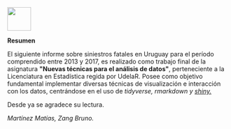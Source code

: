 
<img src="https://pbs.twimg.com/profile_images/960924836137750529/r-XG6uEM_400x400.jpg" width="54" height="54" />

**Resumen**

El siguiente informe sobre siniestros fatales en Uruguay para el período comprendido entre 2013 y 2017, es realizado como trabajo final de la asignatura **"Nuevas técnicas para el análisis de datos"**, perteneciente a la Licenciatura en Estadística regida por UdelaR. Posee como objetivo fundamental implementar diversas técnicas de visualización e interacción con los datos, centrándose en el uso de *tidyverse, rmarkdown y [*shiny.*](https://martinezmatias.shinyapps.io/Fallecidos_en_accidentes_de_transito/)*


Desde ya se agradece su lectura.
                                                     
*Martínez Matías, Zang Bruno.*
